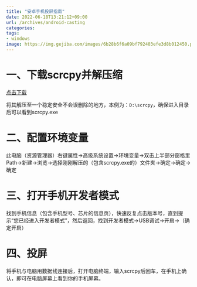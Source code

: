 ```yaml
---
title: "安卓手机投屏指南"
date: 2022-06-18T13:21:12+09:00
url: /archives/android-casting
categories: 
tags: 
- windows
image: https://img.gejiba.com/images/6b28b6f6a09bf792403efe3d8b012450.png
---
```


# 一、下载scrcpy并解压缩

[点击下载](https://hub.fastgit.xyz/Genymobile/scrcpy/releases/download/v1.24/scrcpy-win64-v1.24.zip)

将其解压至一个稳定安全不会误删除的地方，本例为：```D:\scrcpy```，确保进入目录后可以看到scrcpy.exe

# 二、配置环境变量

此电脑（资源管理器）右键属性→高级系统设置→环境变量→双击上半部分窗格里Path→新建→浏览→选择刚刚解压的（包含scrcpy.exe的）文件夹→确定→确定→确定

# 三、打开手机开发者模式

找到手机信息（包含手机型号、芯片的信息页），快速反复点击版本号，直到提示“您已经进入开发者模式”，然后返回，找到开发者模式→USB调试→开启→（确定开启）

# 四、投屏

将手机与电脑用数据线连接后，打开电脑终端，输入scrcpy后回车，在手机上确认，即可在电脑屏幕上看到你的手机屏幕。
